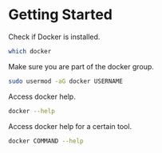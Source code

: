 # Getting Started

Check if Docker is installed.
```bash
which docker
```

Make sure you are part of the docker group.
```bash
sudo usermod -aG docker USERNAME
```

Access docker help.
```bash
docker --help
```

Access docker help for a certain tool.
```bash
docker COMMAND --help
```
